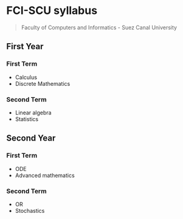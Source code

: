 # FCI-SCU syllabus
>Faculty of Computers and Informatics - Suez Canal University

## First Year
### First Term

- Calculus 
- Discrete Mathematics

### Second Term

- Linear algebra
- Statistics 

## Second Year
### First Term

- ODE
- Advanced mathematics 

### Second Term

- OR
- Stochastics
